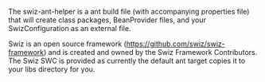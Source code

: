 The swiz-ant-helper is a ant build file (with accompanying properties file) that will create class packages, BeanProvider files, and your SwizConfiguration as an external file.

Swiz is an open source framework (https://github.com/swiz/swiz-framework) and is created and owned by the Swiz Framework Contributors. The Swiz SWC is provided as currently the default ant target copies it to your libs directory for you.